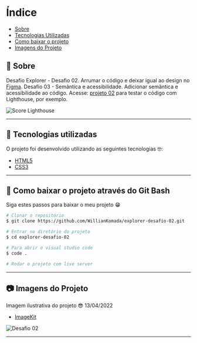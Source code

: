 # Índice

- [Sobre](#-sobre)
- [Tecnologias Utilizadas](#-tecnologias-utilizadas)
- [Como baixar o projeto](#-como-baixar-o-projeto)
- [Imagens do Projeto](#-imagens-do-projeto)

## 📝 Sobre

<p>
  Desafio Explorer - Desafio 02. Arrumar o código e deixar igual ao design no <a href="https://www.figma.com/file/iaRjMCdt3SNMUsLLlcl5z8/Explorer---Projeto-02?node-id=1%3A5">Figma</a>. Desafio 03 - Semântica e acessibilidade. Adicionar semântica e acessibilidade ao código. Acesse: <a href="https://williankomada.github.io/explorer-desafio-02/">projeto 02</a> para testar o código com Lighthouse, por exemplo.
</p>

<img src="https://ik.imagekit.io/cucgno2zqys/Capturar_E0535kZVV.PNG?ik-sdk-version=javascript-1.4.3&updatedAt=1649873868416" alt="Score Lighthouse" text-align="center">


---

## 🚀 Tecnologias utilizadas

<p>O projeto foi desenvolvido utilizando as seguintes tecnologias 🤓:</p>

- [HTML5]()
- [CSS3]()

---

## 📁 Como baixar o projeto através do Git Bash

<p>Siga estes passos para baixar o meu projeto 😁</p>

```bash
# Clonar o repositório
$ git clone https://github.com/WillianKomada/explorer-desafio-02.git

# Entrar no diretório do projeto
$ cd explorer-desafio-02

# Para abrir o visual studio code
$ code .

# Rodar o projeto com live server
```

---

## 📷 Imagens do Projeto

<p>Imagem ilustrativa do projeto 😎 13/04/2022</p>

- [ImageKit](https://imagekit.io/)

<img src="https://ik.imagekit.io/cucgno2zqys/Capturar_VT8LhTxKK.PNG?ik-sdk-version=javascript-1.4.3&updatedAt=1649870801883" alt="Desafio 02">

---
